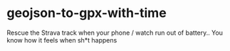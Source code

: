 # geojson-to-gpx-with-time
Rescue the Strava track when your phone / watch run out of battery.. You know how it feels when sh*t happens
